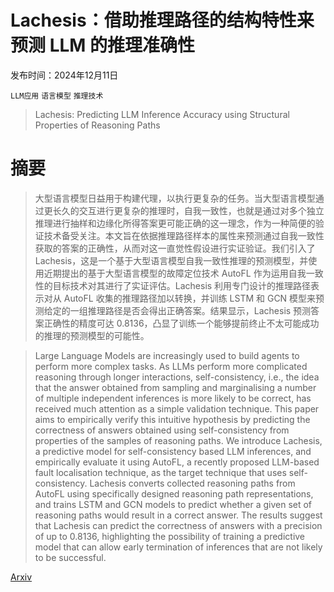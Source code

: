 # Lachesis：借助推理路径的结构特性来预测 LLM 的推理准确性

发布时间：2024年12月11日

`LLM应用` `语言模型` `推理技术`

> Lachesis: Predicting LLM Inference Accuracy using Structural Properties of Reasoning Paths

# 摘要

> 大型语言模型日益用于构建代理，以执行更复杂的任务。当大型语言模型通过更长久的交互进行更复杂的推理时，自我一致性，也就是通过对多个独立推理进行抽样和边缘化所得答案更可能正确的这一理念，作为一种简便的验证技术备受关注。本文旨在依据推理路径样本的属性来预测通过自我一致性获取的答案的正确性，从而对这一直觉性假设进行实证验证。我们引入了 Lachesis，这是一个基于大型语言模型自我一致性推理的预测模型，并使用近期提出的基于大型语言模型的故障定位技术 AutoFL 作为运用自我一致性的目标技术对其进行了实证评估。Lachesis 利用专门设计的推理路径表示对从 AutoFL 收集的推理路径加以转换，并训练 LSTM 和 GCN 模型来预测给定的一组推理路径是否会得出正确答案。结果显示，Lachesis 预测答案正确性的精度可达 0.8136，凸显了训练一个能够提前终止不太可能成功的推理的预测模型的可能性。

> Large Language Models are increasingly used to build agents to perform more complex tasks. As LLMs perform more complicated reasoning through longer interactions, self-consistency, i.e., the idea that the answer obtained from sampling and marginalising a number of multiple independent inferences is more likely to be correct, has received much attention as a simple validation technique. This paper aims to empirically verify this intuitive hypothesis by predicting the correctness of answers obtained using self-consistency from properties of the samples of reasoning paths. We introduce Lachesis, a predictive model for self-consistency based LLM inferences, and empirically evaluate it using AutoFL, a recently proposed LLM-based fault localisation technique, as the target technique that uses self-consistency. Lachesis converts collected reasoning paths from AutoFL using specifically designed reasoning path representations, and trains LSTM and GCN models to predict whether a given set of reasoning paths would result in a correct answer. The results suggest that Lachesis can predict the correctness of answers with a precision of up to 0.8136, highlighting the possibility of training a predictive model that can allow early termination of inferences that are not likely to be successful.

[Arxiv](https://arxiv.org/abs/2412.08281)